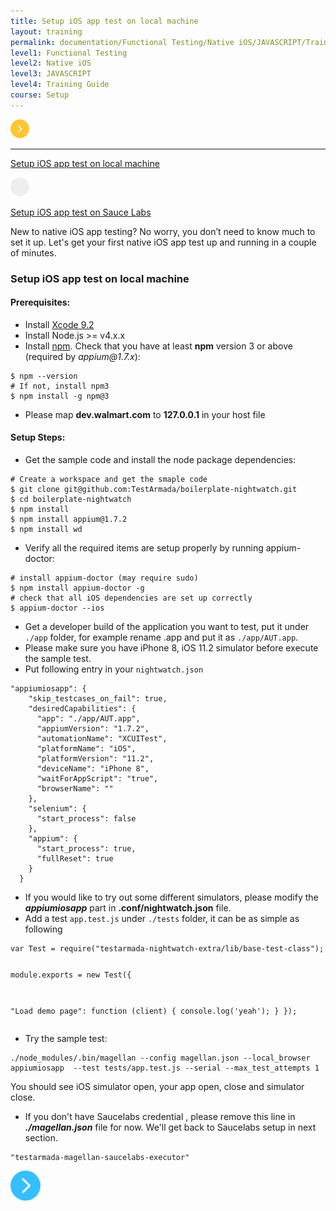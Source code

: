 ```yaml
---
title: Setup iOS app test on local machine
layout: training
permalink: documentation/Functional Testing/Native iOS/JAVASCRIPT/Training Guide/Setup/Setup iOS app test on local machine
level1: Functional Testing
level2: Native iOS
level3: JAVASCRIPT
level4: Training Guide
course: Setup
---
```

<div class="sidebar">
<div class="training-doc-link">
<div class ="training-doc-link-left">
<img class="training-doc-link-left__img" src="/images/training/actived.png" srcset="/images/training/actived%402x.png 2x, /images/training/actived%403x.png 3x" /><hr class="training-doc-link-left__hr training-doc-link-left__hr-pending" /></div>
<p class="training-doc-link__text">
<a class="training-doc-link__text-current" href="./Setup iOS app test on local machine">Setup iOS app test on local machine</a></p>
</div>
<div class="training-doc-link">
<div class ="training-doc-link-left">
<img class="training-doc-link-left__img" src="/images/training/unread.png" srcset="/images/training/unread%402x.png 2x, /images/training/unread%403x.png 3x" /></div>
<p class="training-doc-link__text">
<a class="training-doc-link__text-pending" href="./Setup iOS app test on Sauce Labs">Setup iOS app test on Sauce Labs</a></p>
</div>
</div>
<div class="training-doc-nav-btn">
</div>
<div class="training-content markdown">
<p>New to native iOS app testing? No worry, you don’t need to know much to set it up. Let's get your first native iOS app test up and running in a couple of minutes.</p>
<h3>Setup iOS app test on local machine</h3>
<h4>Prerequisites:</h4>
<ul>
<li>Install <a href="https://developer.apple.com/download/">Xcode 9.2</a></li>
<li>Install Node.js &gt;= v4.x.x</li>
<li>Install <a href="http://nodejs.org/">npm</a>. Check that you have at least <strong>npm</strong> version 3 or above (required by <em>appium@1.7.x</em>):</li>
</ul>
<pre><code class="language-bash">$ npm --version
# If not, install npm3
$ npm install -g npm@3
</code></pre>
<ul>
<li>Please map <strong>dev.walmart.com</strong> to <strong>127.0.0.1</strong> in your host file</li>
</ul>
<h4>Setup Steps:</h4>
<ul>
<li>Get the sample code and install the node package dependencies:</li>
</ul>
<pre><code class="language-bash"># Create a workspace and get the smaple code
$ git clone git@github.com:TestArmada/boilerplate-nightwatch.git
$ cd boilerplate-nightwatch
$ npm install
$ npm install appium@1.7.2
$ npm install wd
</code></pre>
<ul>
<li>Verify all the required items are setup properly by running appium-doctor:</li>
</ul>
<pre><code class="language-bash"># install appium-doctor (may require sudo)
$ npm install appium-doctor -g
# check that all iOS dependencies are set up correctly
$ appium-doctor --ios
</code></pre>
<ul>
<li>Get a developer build of the application you want to test, put it under <code>./app</code> folder, for example rename .app and put it as <code>./app/AUT.app</code>.</li>
<li>Please make sure you have iPhone 8, iOS 11.2 simulator before execute the sample test.</li>
<li>Put following entry in your <code>nightwatch.json</code></li>
</ul>
<pre><code class="language-javascript">&quot;appiumiosapp&quot;: {
    &quot;skip_testcases_on_fail&quot;: true,
    &quot;desiredCapabilities&quot;: {
      &quot;app&quot;: &quot;./app/AUT.app&quot;,
      &quot;appiumVersion&quot;: &quot;1.7.2&quot;,
      &quot;automationName&quot;: &quot;XCUITest&quot;,
      &quot;platformName&quot;: &quot;iOS&quot;,
      &quot;platformVersion&quot;: &quot;11.2&quot;,
      &quot;deviceName&quot;: &quot;iPhone 8&quot;,
      &quot;waitForAppScript&quot;: &quot;true&quot;,
      &quot;browserName&quot;: &quot;&quot;
    },
    &quot;selenium&quot;: {
      &quot;start_process&quot;: false
    },
    &quot;appium&quot;: {
      &quot;start_process&quot;: true,
      &quot;fullReset&quot;: true
    }
  }
</code></pre>
<ul>
<li>If you would like to try out some different simulators, please modify the <strong><em>appiumiosapp</em></strong> part in <strong>.conf/nightwatch.json</strong> file.</li>
<li>Add a test <code>app.test.js</code> under <code>./tests</code> folder, it can be as simple as following</li>
</ul>
<pre><code class="language-javascript">var Test = require(&quot;testarmada-nightwatch-extra/lib/base-test-class&quot;);

module.exports = new Test({
  
  &quot;Load demo page&quot;: function (client) {
    console.log('yeah');
  }
});
</code></pre>
<ul>
<li>Try the sample test:</li>
</ul>
<pre><code class="language-bash">./node_modules/.bin/magellan --config magellan.json --local_browser appiumiosapp  --test tests/app.test.js --serial --max_test_attempts 1
</code></pre>
<p>You should see iOS simulator open, your app open, close and simulator close.</p>
<ul>
<li>If you don't have Saucelabs credential , please remove this line in <strong><em>./magellan.json</em></strong> file for now. We'll get back to Saucelabs setup in next section.</li>
</ul>
<pre><code class="language-bash">&quot;testarmada-magellan-saucelabs-executor&quot;
</code></pre>
</div>
<div class="training-doc-nav-btn">
<a href="./Setup iOS app test on Sauce Labs"><img src="/images/training/btn-right.png" srcset="/images/training/btn-right%402x.png 2x, /images/training/btn-right%403x.png 3x" /></a>
</div>
